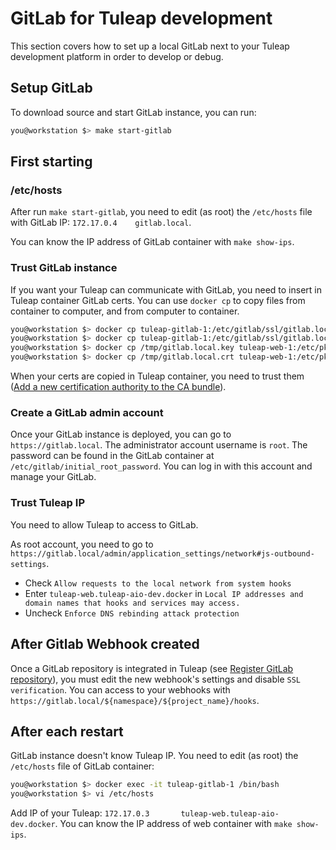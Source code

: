 # GitLab for Tuleap development

This section covers how to set up a local GitLab next to your Tuleap
development platform in order to develop or debug.

## Setup GitLab

To download source and start GitLab instance, you can run:

``` bash
you@workstation $> make start-gitlab
```

## First starting

### /etc/hosts

After run `make start-gitlab`, you need to edit (as root) the
`/etc/hosts` file with GitLab IP: `172.17.0.4    gitlab.local`.

You can know the IP address of GitLab container with `make show-ips`.

### Trust GitLab instance

If you want your Tuleap can communicate with GitLab, you need to insert
in Tuleap container GitLab certs. You can use `docker cp` to copy files
from container to computer, and from computer to container.

``` bash
you@workstation $> docker cp tuleap-gitlab-1:/etc/gitlab/ssl/gitlab.local.crt /tmp
you@workstation $> docker cp tuleap-gitlab-1:/etc/gitlab/ssl/gitlab.local.key /tmp
you@workstation $> docker cp /tmp/gitlab.local.key tuleap-web-1:/etc/pki/ca-trust/source/anchors/
you@workstation $> docker cp /tmp/gitlab.local.crt tuleap-web-1:/etc/pki/ca-trust/source/anchors/
```

When your certs are copied in Tuleap container, you need to trust them
([Add a new certification authority to the CA bundle](https://docs.tuleap.org/administration-guide/system-administration/certification-authority.html)).

### Create a GitLab admin account

Once your GitLab instance is deployed, you can go to `https://gitlab.local`.
The administrator account username is `root`. The password can be found in the GitLab container at `/etc/gitlab/initial_root_password`.
You can log in with this account and manage your GitLab.

### Trust Tuleap IP

You need to allow Tuleap to access to GitLab.

As root account, you need to go to
`https://gitlab.local/admin/application_settings/network#js-outbound-settings`.

-   Check `Allow requests to the local network from system hooks`
-   Enter `tuleap-web.tuleap-aio-dev.docker` in
    `Local IP addresses and domain names that hooks and services may access.`
-   Uncheck `Enforce DNS rebinding attack protection`

## After Gitlab Webhook created

Once a GitLab repository is integrated in Tuleap (see
[Register GitLab repository](https://docs.tuleap.org/user-guide/code-versioning/gitlab.html#gitlab-repository-registration)), you must edit the new webhook's settings and disable
`SSL verification`. You can access to your webhooks with
`https://gitlab.local/${namespace}/${project_name}/hooks`.

## After each restart

GitLab instance doesn't know Tuleap IP. You need to edit (as root) the
`/etc/hosts` file of GitLab container:

``` bash
you@workstation $> docker exec -it tuleap-gitlab-1 /bin/bash
you@workstation $> vi /etc/hosts
```

Add IP of your Tuleap:
`172.17.0.3       tuleap-web.tuleap-aio-dev.docker`. You can know the IP
address of web container with `make show-ips`.
